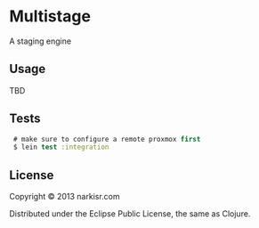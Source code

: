 # Multistage

A staging engine

## Usage

TBD 

## Tests

```clojure
 # make sure to configure a remote proxmox first
 $ lein test :integration 
```
## License

Copyright © 2013 narkisr.com

Distributed under the Eclipse Public License, the same as Clojure.
